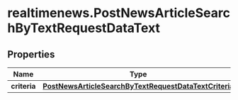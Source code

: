 # realtimenews.PostNewsArticleSearchByTextRequestDataText

## Properties

Name | Type | Description | Notes
------------ | ------------- | ------------- | -------------
**criteria** | [**PostNewsArticleSearchByTextRequestDataTextCriteria**](PostNewsArticleSearchByTextRequestDataTextCriteria.md) |  | [optional] 


